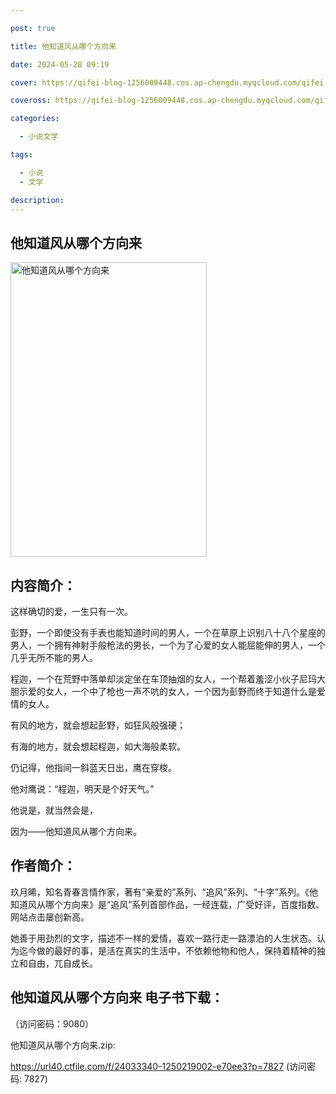 ```yaml
---

post: true

title: 他知道风从哪个方向来

date: 2024-05-28 09:19

cover: https://qifei-blog-1256009448.cos.ap-chengdu.myqcloud.com/qifei-blog/65fffc709f345e8d0352dadc.jpg

coveross: https://qifei-blog-1256009448.cos.ap-chengdu.myqcloud.com/qifei-blog/65fffc709f345e8d0352dadc.jpg

categories:

  - 小说文学

tags:

  - 小说
  - 文学

description:
---
```


## 他知道风从哪个方向来
<img alt="他知道风从哪个方向来 " class="aligncenter loading" data-was-processed="true" decoding="async" fetchpriority="high" height="471" src="https://qifei-blog-1256009448.cos.ap-chengdu.myqcloud.com/qifei-blog/65fffc709f345e8d0352dadc.jpg " style="cursor: zoom-in;" width="314"/>

## 内容简介：

这样确切的爱，一生只有一次。

彭野，一个即使没有手表也能知道时间的男人，一个在草原上识别八十八个星座的男人，一个拥有神射手般枪法的男长，一个为了心爱的女人能屈能伸的男人，一个几乎无所不能的男人。

程迦，一个在荒野中落单却淡定坐在车顶抽烟的女人，一个帮着羞涩小伙子尼玛大胆示爱的女人，一个中了枪也一声不吭的女人，一个因为彭野而终于知道什么是爱情的女人。

有风的地方，就会想起彭野，如狂风般强硬；

有海的地方，就会想起程迦，如大海般柔软。

仍记得，他指间一斜蓝天日出，鹰在穿梭。

他对鹰说：“程迦，明天是个好天气。”

他说是，就当然会是，

因为——他知道风从哪个方向来。

## 作者简介：

玖月晞，知名青春言情作家，著有“亲爱的”系列、“追风”系列、“十字”系列。《他知道风从哪个方向来》是“追风”系列首部作品，一经连载，广受好评，百度指数、网站点击屡创新高。

她善于用劲烈的文字，描述不一样的爱情，喜欢一路行走一路漂泊的人生状态。认为迄今做的最好的事，是活在真实的生活中，不依赖他物和他人，保持着精神的独立和自由，兀自成长。

## 他知道风从哪个方向来 电子书下载：

 （访问密码：9080）

他知道风从哪个方向来.zip: 

https://url40.ctfile.com/f/24033340-1250219002-e70ee3?p=7827 (访问密码: 7827)
